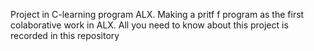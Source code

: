 Project in C-learning program ALX. Making a pritf f program as the first colaborative work in ALX. All you need to know about this project is recorded in this repository
